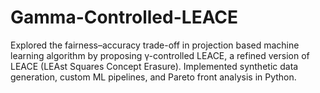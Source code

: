 # Gamma-Controlled-LEACE
Explored the fairness–accuracy trade-off in projection based machine learning algorithm by proposing γ-controlled LEACE, a refined version of LEACE (LEAst Squares Concept Erasure). Implemented synthetic data generation, custom ML pipelines, and Pareto front analysis in Python.
